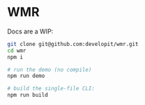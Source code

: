 # WMR

Docs are a WIP:

```sh
git clone git@github.com:developit/wmr.git
cd wmr
npm i

# run the demo (no compile)
npm run demo

# build the single-file CLI:
npm run build
```
